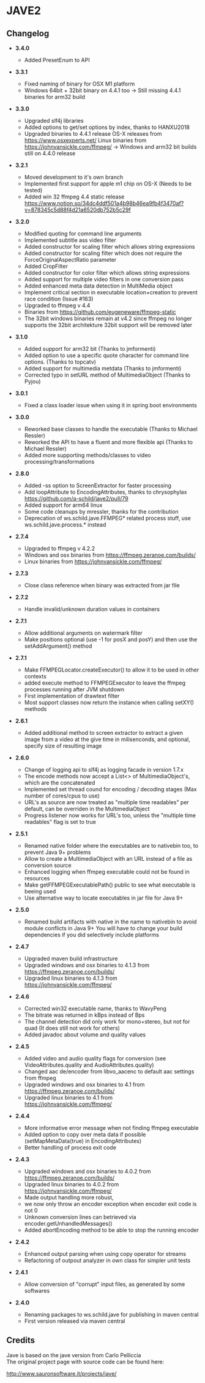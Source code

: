 # JAVE2

## Changelog
- **3.4.0**
   - Added PresetEnum to API
- **3.3.1**
   - Fixed naming of binary for OSX M1 platform
   - Windows 64bit + 32bit binary on 4.4.1 too
    -> Still missing 4.4.1 binaries for arm32 build
- **3.3.0**
   - Upgraded slf4j libraries
   - Added options to get/set options by index, thanks to HANXU2018
   - Upgraded binaries to 4.4.1 release
     OS-X releases from https://www.osxexperts.net/
	 Linux binaries from https://johnvansickle.com/ffmpeg/
	 -> Windows and arm32 bit builds still on 4.4.0 release
- **3.2.1**
   - Moved development to it's own branch
   - Implemented first support for apple m1 chip on OS-X (Needs to be tested)
   - Added win 32 ffmpeg 4.4 static release https://www.notion.so/34dc4ddf501a4b98b46ea9fb4f3470af?v=878345c5d88f4d21a6520db752b5c29f
- **3.2.0**
   - Modified quoting for command line arguments
   - Implemented subtitle ass video filter
   - Added constructor for scaling filter which allows string expressions
   - Added constructor for scaling filter which does not require the ForceOriginalAspectRatio parameter
   - Added CropFilter
   - Added constructor for color filter which allows string expressions
   - Added support for multiple video filters in one conversion pass
   - Added enhanced meta data detection in MultiMedia object
   - Implement critical section in executable location+creation to prevent race condition (Issue #163)
   - Upgraded to ffmpeg v 4.4
   - Binaries from https://github.com/eugeneware/ffmpeg-static 
   - The 32bit windows binaries remain at v4.2 since ffmpeg no longer supports the 32bit architekture
     32bit support will be removed later
- **3.1.0**
   - Added support for arm32 bit (Thanks to jmformenti)
   - Added option to use a specific quote character for command line
     options. (Thanks to topcatv)
   - Added support for multimedia metdata (Thanks to jmformenti)
   - Corrected typo in setURL method of MultimediaObject (Thanks to Pyjou)
- **3.0.1**
   - Fixed a class loader issue when using it in spring boot environments
- **3.0.0**
   - Reworked base classes to handle the executable (Thanks to Michael Ressler)
   - Reworked the API to have a fluent and more flexible api (Thanks to Michael Ressler)
   - Added more supporting methods/classes to video processing/transformations
   
- **2.8.0**
   - Added -ss option to ScreenExtractor for faster processing
   - Add loopAttribute to EncodingAttributes, thanks to chrysophylax
     https://github.com/a-schild/jave2/pull/79
   - Added support for arm64 linux
   - Some code cleanups by mressler, thanks for the contribution
   - Deprecation of ws.schild.jave.FFMPEG* related process stuff,
     use ws.schild.jave.process.* instead
- **2.7.4**
   - Upgraded to ffmpeg v 4.2.2
   - Windows and osx binaries from https://ffmpeg.zeranoe.com/builds/  
   - Linux binaries from https://johnvansickle.com/ffmpeg/  
- **2.7.3**
   - Close class reference when binary was extracted from jar file
- **2.7.2**
   - Handle invalid/unknown duration values in containers
- **2.7.1**
   - Allow additional arguments on watermark filter
   - Make positions optional (use -1 for posX and posY) and then use the setAddArgument() method
- **2.7.1**
   - Make FFMPEGLocator.createExecutor() to allow it to be used in other contexts
   - added execute method to FFMPEGExecutor to leave the ffmpeg processes running after JVM shutdown
   - First implementation of drawtext filter
   - Most support classes now return the instance when calling setXY() methods
- **2.6.1** 
   - Added additional method to screen extractor to extract a given image from a video
     at the give time in milisenconds, and optional, specify size of resulting image
- **2.6.0** 
   - Change of logging api to slf4j as logging facade in version 1.7.x
   - The encode methods now accept a List<> of MultimediaObject's, which are the concatenated
   - Implemented set thread cound for encoding / decoding stages (Max number of cores/cpus to use)
   - URL's as source are now treated as "multiple time readables" per default, can be overriden in the MultimediaObject
   - Progress listener now works for URL's too, unless the "multiple time readables" flag is set to true
- **2.5.1** 
   - Renamed native folder where the executables are to nativebin too, to prevent Java 9+ problems
   - Allow to create a MultimediaObject with an URL instead of a file as conversion source
   - Enhanced logging when ffmpeg executable could not be found in resources
   - Make getFFMPEGExecutablePath() public to see what executable is beeing used
   - Use alternative way to locate executables in jar file for Java 9+
- **2.5.0** 
   - Renamed build artifacts with native in the name to nativebin to avoid module conflicts in Java 9+
     You will have to change your build dependencies if you did selectively include platforms
- **2.4.7** 
   - Upgraded maven build infrastructure
   - Upgraded windows and osx binaries to 4.1.3 from https://ffmpeg.zeranoe.com/builds/  
   - Upgraded linux binaries to 4.1.3 from https://johnvansickle.com/ffmpeg/  
- **2.4.6** 
   - Corrected win32 executable name, thanks to WavyPeng
   - The bitrate was returned in kBps instead of Bps
   - The channel detection did only work for mono+stereo, but not for quad (It does still not work for others)
   - Added javadoc about volume and quality values
- **2.4.5** 
   - Added video and audio quality flags for conversion (see VideoAttributes.quality and AudioAttributes.quality)
   - Changed aac de/encoder from libvo_aacenc to default aac settings from ffmpeg
   - Upgraded windows and osx binaries to 4.1 from https://ffmpeg.zeranoe.com/builds/  
   - Upgraded linux binaries to 4.1 from https://johnvansickle.com/ffmpeg/  
- **2.4.4** 
   - More informative error message when not finding ffmpeg executable
   - Added option to copy over meta data if possible (setMapMetaData(true) in EncodingAttributes)
   - Better handling of process exit code
- **2.4.3** 
   - Upgraded windows and osx binaries to 4.0.2 from https://ffmpeg.zeranoe.com/builds/  
   - Upgraded linux binaries to 4.0.2 from https://johnvansickle.com/ffmpeg/  
   - Made output handling more robust,   
   - we now only throw an encoder exception when encoder exit code is not 0  
   - Unknown conversion lines can betrieved via encoder.getUnhandledMessages()  
   - Added abortEncoding method to be able to stop the running encoder  
- **2.4.2** 
   - Enhanced output parsing when using copy operator for streams  
   - Refactoring of outpout analyzer in own class for simpler unit tests  
- **2.4.1** 
   - Allow conversion of "corrupt" input files, as generated by some softwares
- **2.4.0** 
   - Renaming packages to ws.schild.jave for publishing in maven central  
   - First version released via maven central

## Credits

Jave is based on the jave version from Carlo Pelliccia  
The original project page with source code can be found here:

http://www.sauronsoftware.it/projects/jave/
